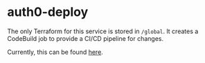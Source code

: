 # auth0-deploy

The only Terraform for this service is stored in `/global`. It creates a
CodeBuild job to provide a CI/CD pipeline for changes.

Currently, this can be found
[here](https://github.com/mozilla-iam/eks-deployment/tree/development/terraform/global/codebuild).
